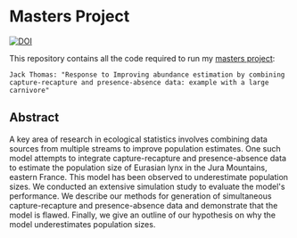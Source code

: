 # Masters Project

[![DOI](https://zenodo.org/badge/485883862.svg)](https://zenodo.org/doi/10.5281/zenodo.12534261)

This repository contains all the code required to run my [masters project](Jack_Masters_Project.pdf):

```
Jack Thomas: "Response to Improving abundance estimation by combining capture-recapture and presence-absence data: example with a large carnivore"
```


## Abstract

A key area of research in ecological statistics involves combining data sources from multiple streams to improve population estimates. One such model attempts to integrate capture-recapture and presence-absence data to estimate the population size of Eurasian lynx in the Jura Mountains, eastern France. This model has been observed to underestimate population sizes. We conducted an extensive simulation study to evaluate the model's performance.  We describe our methods for generation of simultaneous capture-recapture and presence-absence data and demonstrate that the model is flawed. Finally, we give an outline of our hypothesis on why the model underestimates population sizes.
